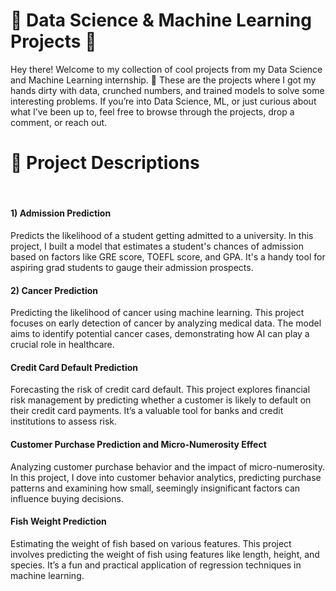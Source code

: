 <h1>🌟 Data Science & Machine Learning Projects 🌟</h1>
Hey there! Welcome to my collection of cool projects from my Data Science and Machine Learning internship. 
🚀 These are the projects where I got my hands dirty with data, crunched numbers, and trained models to solve some interesting problems.
If you’re into Data Science, ML, or just curious about what I’ve been up to, feel free to browse through the projects, drop a comment, or reach out.
<br>
<h1>📝 Project Descriptions</h1>
<br>
<h4> 1) Admission Prediction</h4>
Predicts the likelihood of a student getting admitted to a university.
In this project, I built a model that estimates a student's chances of admission based on factors like GRE score, TOEFL score, and GPA. It's a handy tool for aspiring grad students to gauge their admission prospects.

<br>
<h4>2) Cancer Prediction</h4>
Predicting the likelihood of cancer using machine learning.
This project focuses on early detection of cancer by analyzing medical data. The model aims to identify potential cancer cases, demonstrating how AI can play a crucial role in healthcare.

<br>
<h4>Credit Card Default Prediction</h4>
Forecasting the risk of credit card default.
This project explores financial risk management by predicting whether a customer is likely to default on their credit card payments. It’s a valuable tool for banks and credit institutions to assess risk.

<br>
<h4>Customer Purchase Prediction and Micro-Numerosity Effect</h4>
Analyzing customer purchase behavior and the impact of micro-numerosity.
In this project, I dove into customer behavior analytics, predicting purchase patterns and examining how small, seemingly insignificant factors can influence buying decisions.

<br>

<h4>Fish Weight Prediction</h4>
Estimating the weight of fish based on various features.
This project involves predicting the weight of fish using features like length, height, and species. It’s a fun and practical application of regression techniques in machine learning.
